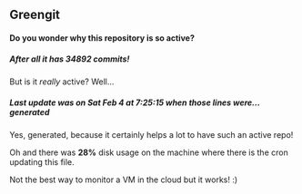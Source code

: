 ## Greengit

#### Do you wonder why this repository is so active?

##### After all it has 34892 commits!

But is it *really* active? Well...

##### Last update was on Sat Feb 4 at 7:25:15 when those lines were... generated

Yes, generated, because it certainly helps a lot to have such an active repo!

Oh and there was **28%** disk usage on the machine
where there is the cron updating this file.

Not the best way to monitor a VM in the cloud but it works! :)
